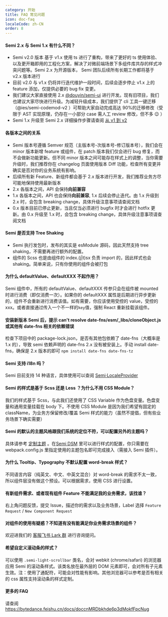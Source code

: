 ```yaml
---
category: 开始
title: FAQ 常见问题
icon: doc-faq
localeCode: zh-CN
order: 8
---
```


#### Semi 2.x 与 Semi 1.x 有什么不同？

-   Semi v2.0 版本 基于 v1.x 使用 ts 进行了重构，带来了更好的 ts 使用体验、以及更开箱即用的工程化方案，解决了对微前端场景下多组件库共存的样式冲突问题等。Semi 2.x 为开源版本， Semi 团队后续所有长期工作都将基于 v2.x 版本进行
-   目前 v2.0 与 v1.x 仍将并行迭代维护一段时间，后续会逐步停止 v1.x 上的 feature 添加，仅提供必要的 bug fix 变更。
-   我们建议大家直接使用 2.x [@douyin/semi-ui](https://semi.design) 进行开发。现有旧项目，我们也建议大家尽快进行升级。为减轻升级成本，我们提供了 cli 工具一键迁移（@ies/semi-codemod-v2 ）可帮助大家自动完成高达 90%的迁移修改（受限于 AST 实现原理，仍存在一小部分 case 需人工 review 修改，但不多 😉 ）
-   Semi 1.x 升级至 Semi 2.x 详细操作步骤请查阅 [从 v1 到 v2](https://semi.design/zh-CN/start/update-to-v2)

#### 各版本之间的关系

-   Semi 版本号遵循 Semver 规范（主版本号-次版本号-修订版本号），我们会在 minor 版本新增 feature 或组件，在 patch 版本我们仅会进行 bug 修复，而不会做新功能更新。但不同 minor 版本之间可能存在样式上的调整，当你需要升级时，我们推荐你在 changelog 页面使用版本 Diff 功能，检查所有变更并确实是否对你的业务系统有影响。
-   后续所有新 Feature、新组件都会基于 2.x 版本进行开发，我们推荐业务方尽可能地保持使用最新版本
-   2.x 各版本之间，API 会保持**向前兼容**
-   1.x 各版本之间，API 也会保持**向前兼容**, 1.x 后续会停止迭代。由 1.x 升级到 2.x 时，会包含 breaking change，具体升级注意事项请查阅文档
-   0.x 版本目前已停止更新，当且仅当必须进行 bugfix 时才会进行 hotfix 更新。由 0.x 升级至 1.x 时，会包含 breaking change，具体升级注意事项请查阅文档

#### Semi 是否支持 Tree Shaking

-   Semi 执行发包时，发布的其实是 esModule 源码，因此天然支持 tree shaking，不需要再进行额外的配置。
-   组件的 Scss 也是由组件的 index.(j|t)sx 负责 import 的，因此样式也会 shaking。简单来说，只有你使用的组件会被打包

#### 为什么 defaultValue、defaultXXX 不起作用？

Semi 组件中，所有的 defaultValue、defaultXXX 传参只会在组件被 mounted 时进行消费（即仅消费一次）。如果你的 defaultXXX 属性是后期进行异步更新的，组件不会重新进行消费该值。如有需要，你应该使用受控的 value，受控的 xxx。或者直接通过传入一个不一样的`key`值，强制 React 重新挂载该组件。

#### 安装新版本 Semi 后，提示 can't resolve date-fns/esm/\_libs/cloneObject.js 或其他有 date-fns 相关的依赖错误

检查下项目中的 package-lock.json，是否有其他包依赖了 date-fns（大概率是 1.x 的），导致 semi 依赖声明的 date-fns 2.x 没有被安装上。手动 install date-fns，确保是 2.x 版本的即可 `npm install date-fns date-fns-tz`

#### Semi 支持 i18n 吗？

Semi 目前支持 14 种语言，具体使用可以查阅 [Semi·LocaleProvider](/zh-CN/other/locale)

#### Semi 的样式是基于 Scss 还是 Less ？为什么不用 CSS Module？

我们的样式基于 Scss，与此我们还使用了 CSS Variable 作为色盘变量。色盘变量和通用变量挂载在 body 下。不使用 CSS Module 是因为我们希望有固定的 className，为业务方保留修改/覆盖 Semi 样式的能力（虽然不提倡，但有些业务场景下确实需要）

#### Semi 的默认的主题风格跟我们系统的定位不符，可以配置另外的主题吗？

具体请参考 [定制主题](/zh-CN/start/customize-theme) 。在[Semi DSM](/dsm) 里可以进行样式的配置，你只需要在 webpack.config.js 里指定使用的主题包名即可完成接入（需接入 Semi 插件）。

#### 为什么 Tooltip、Typography 不默认配置 word-break 样式？

不同语言内容（纯英文、中文、中英文混合）对 word-break 的需求不太一致，所以组件层没有做这个预设。可以根据需求，使用 CSS 进行设置。

#### 有新组件需求、或者现有组件 Feature 不能满足我的业务需求，该找谁？

右上角问题反馈，提交 Issue，描述你的需求以及业务场景，Label 选择 `Feature Request` / `New Component Request`

#### 对组件的使用有疑惑？不知道有没有能满足你业务需求场景的组件？

欢迎进我们的 [客服飞书 Lark 群](https://bytedance.feishu.cn/docs/doccnw93Dujm3UCkHRDTMTm1qwe) 进行咨询提问。

#### 希望自定义滚动条的样式？

可以使用 `.semi-light-scrollbar` 类名，会对 webkit (chrome/safari) 的浏览器应用 Semi 的滚动条样式。该类名放在最外层的 DOM 元素即可，会对所有子元素生效。注：使用了通配符，可能会对性能有影响。其他浏览器可以参考是否有相关的 css 属性支持滚动条的样式定制。

#### 更多的 FAQ

请查阅 https://bytedance.feishu.cn/docs/doccnMRDbkhde6p3dMokfFpcNug
